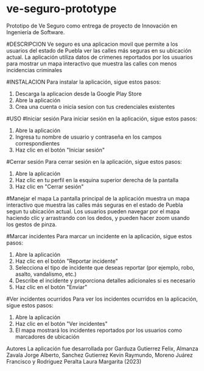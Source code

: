 # ve-seguro-prototype
Prototipo de Ve Seguro como entrega de proyecto de Innovación en Ingeniería de Software.

#DESCRIPCION
Ve seguro es una aplicacion movil que permite a los usuarios del estado de Puebla ver las calles más seguras
en su ubicación actual. La aplicación utiliza datos de crimenes  reportados por los usuarios para 
mostrar un mapa interactivo que  muestra las calles con menos incidencias criminales

#INSTALACION
Para instalar la aplicación, sigue  estos pasos:

1. Descarga la aplicacion desde la Google Play Store
2. Abre la aplicación
3. Crea una cuenta o  inicia sesion con tus credenciales existentes


#USO
#Iniciar sesión
Para iniciar sesión en la aplicación, sigue estos pasos:

1. Abre la aplicación
2. Ingresa tu nombre de usuario y contraseña en los campos correspondientes
3. Haz clic en el botón "Iniciar sesión"

#Cerrar sesión
Para cerrar sesión en la aplicación, sigue estos pasos:

1. Abre la aplicación
2. Haz clic en tu perfil en la esquina superior derecha de la pantalla
3. Haz clic en "Cerrar sesión"

#Manejar el mapa
La pantalla principal de la aplicación muestra un mapa interactivo que muestra las calles más seguras en 
el estado de Puebla segun tu ubicación actual. Los usuarios pueden navegar por el mapa haciendo clic y 
arrastrando con los dedos, y pueden hacer zoom usando los gestos de pinza.

#Marcar incidentes
Para marcar un incidente en la aplicación, sigue estos pasos:

1. Abre la aplicación
2. Haz clic en el botón "Reportar incidente"
3. Selecciona el tipo de incidente que deseas reportar (por ejemplo, robo, asalto, vandalismo, etc.)
4. Describe el incidente y proporciona detalles adicionales si es necesario
5. Haz clic en el botón "Enviar"

#Ver incidentes ocurridos
Para ver los incidentes ocurridos en la aplicación, sigue estos pasos:

1. Abre la aplicación
2. Haz clic en el botón "Ver incidentes"
3. El mapa mostrará los incidentes reportados por los usuarios como marcadores de ubicación

Autores
La aplicación fue desarrollada por Garduza Gutierrez Felix, Almanza Zavala Jorge Alberto, Sanchez Gutierrez
Kevin Raymundo, Moreno Juárez Francisco y Rodriguez Peralta Laura Margarita (2023)
